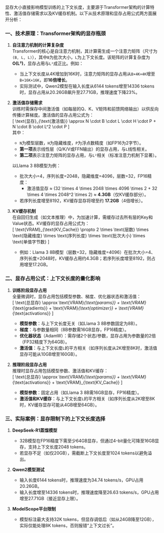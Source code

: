显存大小直接影响模型训练的上下文长度，主要源于Transformer架构的计算特性、激活值存储需求以及KV缓存机制。以下从技术原理和显存占用公式两方面展开分析：

### **一、技术原理：Transformer架构的显存瓶颈**
1. **自注意力机制的计算复杂度**  
   Transformer的核心是自注意力机制，其计算需生成一个注意力矩阵（尺寸为`(B, L, L)`），其中`B`为批次大小，`L`为上下文长度。该矩阵的计算复杂度为**O(L²)**，显存占用与`L²`成正比。例如：
   - 当上下文长度从4K增加到16K时，注意力矩阵的显存占用从`B×4K×4K`增至`B×16K×16K`，即**16倍增长**。
   - 实际测试中，Qwen2模型在输入长度从6144 tokens增至14336 tokens时，显存占用从20.26GB飙升至27.71GB，推理速度下降23%。

2. **激活值存储需求**  
   训练时需保存中间激活值（如每层的Q、K、V矩阵和前馈网络输出）以供反向传播计算梯度。激活值的显存占用公式为：  
   \[
   \text{显存}_{\text{激活值}} \approx N \cdot B \cdot L \cdot H \cdot P + N \cdot B \cdot L^2 \cdot P
   \]  
   其中：
   - `N`为模型层数，`H`为隐藏维度，`P`为浮点数精度（如FP16为2字节）。
   - **第一项**表示线性层（Q/K/V或FFN输出）的显存占用，与`L`线性相关。
   - **第二项**表示注意力矩阵的显存占用，与`L²`相关（标准注意力机制下显著）。

   以Llama 3 8B模型为例：
   - 批次大小=4，序列长度=2048，隐藏维度=4096，层数=32，FP16精度：
     - 激活值显存 ≈ \(32 \times 4 \times 2048 \times 4096 \times 2 + 32 \times 4 \times 2048^2 \times 2\) ≈ **4.3GB**（仅KV缓存部分）。
   - 若序列长度增至8192，KV缓存显存将增至约 **17.2GB**（4倍增长）。

3. **KV缓存机制**  
   在自回归生成（如文本推理）中，为加速计算，需缓存过去所有层的Key和Value状态。KV缓存的显存占用公式为：  
   \[
   \text{VRAM}_{\text{KV\_Cache}} \propto 2 \times \text{层数} \times \text{隐藏维度} \times \text{序列长度} \times \text{批次大小} \times \text{单值字节数}
   \]  
   - 例如：Llama 3 8B模型（层数=32，隐藏维度=4096）在批次大小=4、序列长度=2048时，KV缓存占用约4.3GB；若序列长度增至8192，则占用增至17.2GB。

### **二、显存占用公式：上下文长度的量化影响**
1. **训练阶段显存占用**  
   全量微调时，显存占用包括模型参数、梯度、优化器状态和激活值：  
   \[
   \text{总显存} \approx \text{VRAM}_{\text{params}} + \text{VRAM}_{\text{gradients}} + \text{VRAM}_{\text{optimizer}} + \text{VRAM}_{\text{activations}}
   \]  
   - **模型参数**：与上下文长度无关（如Llama 3 8B参数固定为8B）。
   - **梯度**：与参数量相同（8B参数需16GB显存，FP16精度）。
   - **优化器状态**（AdamW）：需存储2个状态/参数，显存占用为参数量的2倍（FP32精度下为64GB）。
   - **激活值**：与上下文长度`L`的平方相关（如序列长度从2K增至8K时，激活值显存可能从10GB增至160GB）。

2. **推理阶段显存占用**  
   推理时显存占用包括模型参数、激活值和KV缓存：  
   \[
   \text{总显存} \approx \text{VRAM}_{\text{params}} + \text{VRAM}_{\text{activations}} + \text{VRAM}_{\text{KV\_Cache}}
   \]  
   - **模型参数**：固定占用（如Llama 3 8B需16GB显存，FP16精度）。
   - **激活值和KV缓存**：与上下文长度`L`的平方相关（如序列长度从2K增至8K时，KV缓存显存可能从4GB增至64GB）。

### **三、实际案例：显存限制下的上下文长度选择**
1. **DeepSeek-R1蒸馏模型**  
   - 32B模型在FP16精度下需至少64GB显存，但通过4-bit量化可降至16GB显存，支持上下文长度2048 tokens。
   - 若显存不足（如仅20GB），需截断上下文长度至1024 tokens以避免溢出。

2. **Qwen2模型测试**  
   - 输入长度6144 tokens时，推理速度为34.74 tokens/s，GPU占用20.26GB。
   - 输入长度增至14336 tokens时，推理速度降至26.63 tokens/s，GPU占用增至27.71GB（接近显存上限）。

3. **ModelScope平台限制**  
   - 模型标注最大支持32K tokens，但显存调低后（如从24GB降至12GB），实际仅能处理8K tokens，否则报错“上下文过长”。
